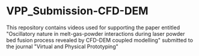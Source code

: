 # VPP_Submission-CFD-DEM

This repository contains videos used for supporting the paper entitled "Oscillatory nature in melt-gas-powder interactions during laser powder bed fusion process revealed by CFD-DEM coupled modelling"
submitted to the journal "Virtual and Physical Prototyping"
